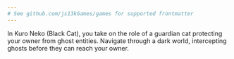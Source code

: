 ```yaml
---
# See github.com/js13kGames/games for supported frontmatter
---
```

In Kuro Neko (Black Cat), you take on the role of a guardian cat protecting your owner from ghost entities. Navigate through a dark world, intercepting ghosts before they can reach your owner.